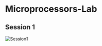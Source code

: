 # Microprocessors-Lab

## Session 1

![Session1](https://github.com/matinmonshizadeh/-Microprocessors-Lab/assets/96329489/1c8507e4-353f-4977-8f99-3ffa501369c5)
